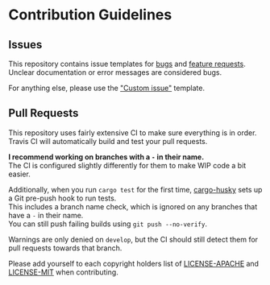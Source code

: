 # Contribution Guidelines

## Issues

This repository contains issue templates for [bugs] and [feature requests].  
Unclear documentation or error messages are considered bugs.

For anything else, please use the ["Custom issue"] template.

[bugs]: https://github.com/Tamschi/gnaw/issues/new?assignees=&labels=bug&template=bug_report.md&title=
[feature requests]: https://github.com/Tamschi/gnaw/issues/new?assignees=&labels=enhancement&template=feature_request.md&title=
["Custom issue"]: https://github.com/Tamschi/gnaw/issues/new?assignees=&labels=&template=custom_issue.md&title=

## Pull Requests

This repository uses fairly extensive CI to make sure everything is in order.  
Travis CI will automatically build and test your pull requests.

**I recommend working on branches with a `-` in their name.**  
The CI is configured slightly differently for them to make WIP code a bit easier.

Additionally, when you run `cargo test` for the first time, [cargo-husky] sets up a Git pre-push hook to run tests.  
This includes a branch name check, which is ignored on any branches that have a `-` in their name.  
You can still push failing builds using `git push --no-verify`.

Warnings are only denied on `develop`, but the CI should still detect them for pull requests towards that branch.

Please add yourself to each copyright holders list of [LICENSE-APACHE](LICENSE-APACHE) and [LICENSE-MIT](LICENSE-MIT) when contributing.

[cargo-husky]: https://lib.rs/crates/cargo-husky
